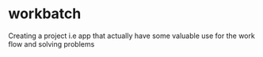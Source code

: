 # workbatch
Creating a project i.e app that actually have some valuable use for the work flow and solving problems
